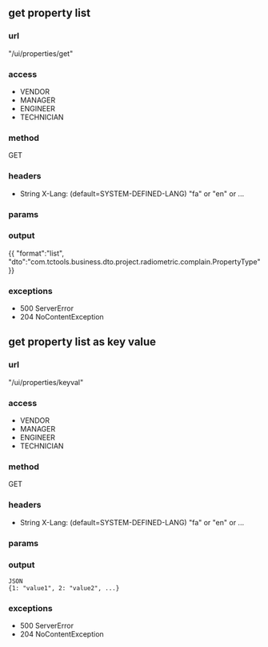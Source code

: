 ## get property list ##
### url ###
"/ui/properties/get"
### access ###
* VENDOR
* MANAGER
* ENGINEER
* TECHNICIAN
### method ###
GET
### headers ###
* String X-Lang: (default=SYSTEM-DEFINED-LANG) "fa" or "en" or ...
### params ###

### output ###
{{
"format":"list",
"dto":"com.tctools.business.dto.project.radiometric.complain.PropertyType"
}}
### exceptions ###
* 500 ServerError
* 204 NoContentException




## get property list as key value ##
### url ###
"/ui/properties/keyval"
### access ###
* VENDOR
* MANAGER
* ENGINEER
* TECHNICIAN
### method ###
GET
### headers ###
* String X-Lang: (default=SYSTEM-DEFINED-LANG) "fa" or "en" or ...
### params ###

### output ###
    JSON
    {1: "value1", 2: "value2", ...}
### exceptions ###
* 500 ServerError
* 204 NoContentException